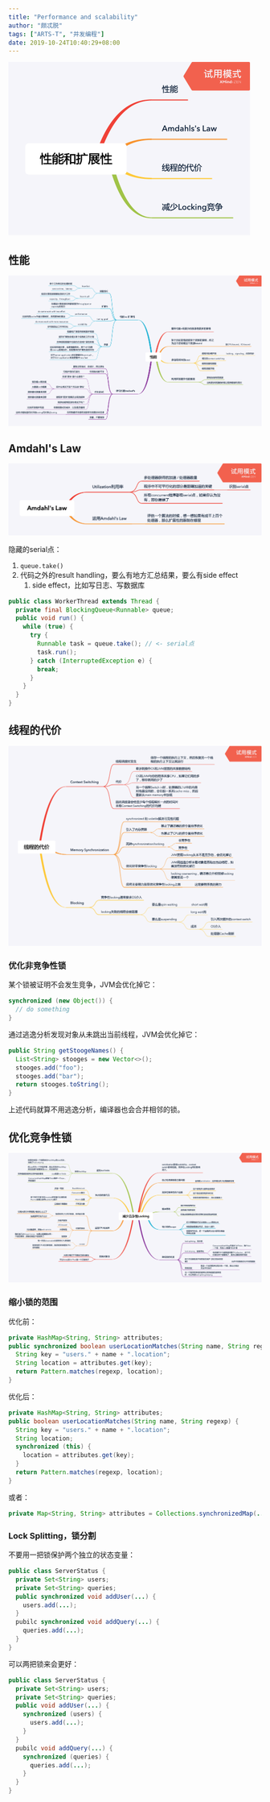 ```yaml
---
title: "Performance and scalability"
author: "颇忒脱"
tags: ["ARTS-T", "并发编程"]
date: 2019-10-24T10:40:29+08:00
---
```


<!--more-->

<img src="performance-and-scalability.png" style="zoom:50%" />

## 性能

<img src="performance.png" style="zoom:50%" />

## Amdahl's Law

<img src="amdahls-law.png" style="zoom:50%" />

隐藏的serial点：

1. `queue.take()`
2. 代码之外的result handling，要么有地方汇总结果，要么有side effect
   1. side effect，比如写日志、写数据库

```java
public class WorkerThread extends Thread {
  private final BlockingQueue<Runnable> queue;
  public void run() {
    while (true) {
      try {
        Runnable task = queue.take(); // <- serial点
        task.run();
      } catch (InterruptedException e) {
        break;
      }
    }  
  }
}
```

## 线程的代价

<img src="cost-of-thread.png" style="zoom:50%" />

### 优化非竞争性锁

某个锁被证明不会发生竞争，JVM会优化掉它：

```java
synchronized (new Object()) {
  // do something
}
```

通过逃逸分析发现对象从未跳出当前线程，JVM会优化掉它：

```java
public String getStoogeNames() {
  List<String> stooges = new Vector<>();
  stooges.add("foo");
  stooges.add("bar");
  return stooges.toString();
}
```

上述代码就算不用逃逸分析，编译器也会合并相邻的锁。

## 优化竞争性锁

<img src="reduce-locking-contention.png" style="zoom:50%" />

### 缩小锁的范围

优化前：

```java
private HashMap<String, String> attributes;
public synchronized boolean userLocationMatches(String name, String regexp) {
  String key = "users." + name + ".location";
  String location = attributes.get(key);
  return Pattern.matches(regexp, location);
}
```

优化后：

```java
private HashMap<String, String> attributes;
public boolean userLocationMatches(String name, String regexp) {
  String key = "users." + name + ".location";
  String location;
  synchronized (this) {
    location = attributes.get(key);
  }
  return Pattern.matches(regexp, location);
}
```

或者：

```java
private Map<String, String> attributes = Collections.synchronizedMap(...);
```

### Lock Splitting，锁分割

不要用一把锁保护两个独立的状态变量：

```java
public class ServerStatus {
  private Set<String> users;
  private Set<String> queries;
  public synchronized void addUser(...) {
    users.add(...);
  }
  pubilc synchronized void addQuery(...) {
    queries.add(...);
  }
}
```

可以两把锁来会更好：

```java
public class ServerStatus {
  private Set<String> users;
  private Set<String> queries;
  public void addUser(...) {
    synchronized (users) {
      users.add(...);      
    }
  }
  pubilc void addQuery(...) {
    synchronized (queries) {
      queries.add(...);      
    }
  }
}
```

